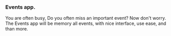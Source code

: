 ### Events app.
You are often busy, Do you often miss an important event? Now don't worry.
The Events app will be memory all events, with nice interface, use ease, and than more.